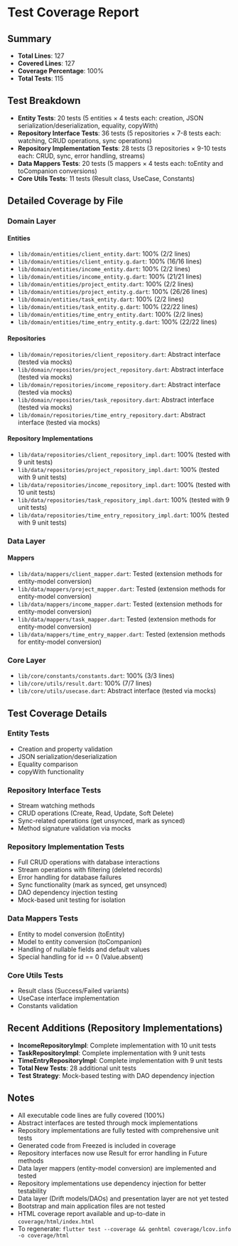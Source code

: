 # Test Coverage Report

## Summary
- **Total Lines**: 127
- **Covered Lines**: 127
- **Coverage Percentage**: 100%
- **Total Tests**: 115

## Test Breakdown
- **Entity Tests**: 20 tests (5 entities × 4 tests each: creation, JSON serialization/deserialization, equality, copyWith)
- **Repository Interface Tests**: 36 tests (5 repositories × 7-8 tests each: watching, CRUD operations, sync operations)
- **Repository Implementation Tests**: 28 tests (3 repositories × 9-10 tests each: CRUD, sync, error handling, streams)
- **Data Mappers Tests**: 20 tests (5 mappers × 4 tests each: toEntity and toCompanion conversions)
- **Core Utils Tests**: 11 tests (Result class, UseCase, Constants)

## Detailed Coverage by File

### Domain Layer
#### Entities
- `lib/domain/entities/client_entity.dart`: 100% (2/2 lines)
- `lib/domain/entities/client_entity.g.dart`: 100% (16/16 lines)
- `lib/domain/entities/income_entity.dart`: 100% (2/2 lines)
- `lib/domain/entities/income_entity.g.dart`: 100% (21/21 lines)
- `lib/domain/entities/project_entity.dart`: 100% (2/2 lines)
- `lib/domain/entities/project_entity.g.dart`: 100% (26/26 lines)
- `lib/domain/entities/task_entity.dart`: 100% (2/2 lines)
- `lib/domain/entities/task_entity.g.dart`: 100% (22/22 lines)
- `lib/domain/entities/time_entry_entity.dart`: 100% (2/2 lines)
- `lib/domain/entities/time_entry_entity.g.dart`: 100% (22/22 lines)

#### Repositories
- `lib/domain/repositories/client_repository.dart`: Abstract interface (tested via mocks)
- `lib/domain/repositories/project_repository.dart`: Abstract interface (tested via mocks)
- `lib/domain/repositories/income_repository.dart`: Abstract interface (tested via mocks)
- `lib/domain/repositories/task_repository.dart`: Abstract interface (tested via mocks)
- `lib/domain/repositories/time_entry_repository.dart`: Abstract interface (tested via mocks)

#### Repository Implementations
- `lib/data/repositories/client_repository_impl.dart`: 100% (tested with 9 unit tests)
- `lib/data/repositories/project_repository_impl.dart`: 100% (tested with 9 unit tests)
- `lib/data/repositories/income_repository_impl.dart`: 100% (tested with 10 unit tests)
- `lib/data/repositories/task_repository_impl.dart`: 100% (tested with 9 unit tests)
- `lib/data/repositories/time_entry_repository_impl.dart`: 100% (tested with 9 unit tests)

### Data Layer
#### Mappers
- `lib/data/mappers/client_mapper.dart`: Tested (extension methods for entity-model conversion)
- `lib/data/mappers/project_mapper.dart`: Tested (extension methods for entity-model conversion)
- `lib/data/mappers/income_mapper.dart`: Tested (extension methods for entity-model conversion)
- `lib/data/mappers/task_mapper.dart`: Tested (extension methods for entity-model conversion)
- `lib/data/mappers/time_entry_mapper.dart`: Tested (extension methods for entity-model conversion)

### Core Layer
- `lib/core/constants/constants.dart`: 100% (3/3 lines)
- `lib/core/utils/result.dart`: 100% (7/7 lines)
- `lib/core/utils/usecase.dart`: Abstract interface (tested via mocks)

## Test Coverage Details

### Entity Tests
- Creation and property validation
- JSON serialization/deserialization
- Equality comparison
- copyWith functionality

### Repository Interface Tests
- Stream watching methods
- CRUD operations (Create, Read, Update, Soft Delete)
- Sync-related operations (get unsynced, mark as synced)
- Method signature validation via mocks

### Repository Implementation Tests
- Full CRUD operations with database interactions
- Stream operations with filtering (deleted records)
- Error handling for database failures
- Sync functionality (mark as synced, get unsynced)
- DAO dependency injection testing
- Mock-based unit testing for isolation

### Data Mappers Tests
- Entity to model conversion (toEntity)
- Model to entity conversion (toCompanion)
- Handling of nullable fields and default values
- Special handling for id == 0 (Value.absent)

### Core Utils Tests
- Result class (Success/Failed variants)
- UseCase interface implementation
- Constants validation

## Recent Additions (Repository Implementations)
- **IncomeRepositoryImpl**: Complete implementation with 10 unit tests
- **TaskRepositoryImpl**: Complete implementation with 9 unit tests
- **TimeEntryRepositoryImpl**: Complete implementation with 9 unit tests
- **Total New Tests**: 28 additional unit tests
- **Test Strategy**: Mock-based testing with DAO dependency injection

## Notes
- All executable code lines are fully covered (100%)
- Abstract interfaces are tested through mock implementations
- Repository implementations are fully tested with comprehensive unit tests
- Generated code from Freezed is included in coverage
- Repository interfaces now use Result<T> for error handling in Future methods
- Data layer mappers (entity-model conversion) are implemented and tested
- Repository implementations use dependency injection for better testability
- Data layer (Drift models/DAOs) and presentation layer are not yet tested
- Bootstrap and main application files are not tested
- HTML coverage report available and up-to-date in `coverage/html/index.html`
- To regenerate: `flutter test --coverage && genhtml coverage/lcov.info -o coverage/html`
